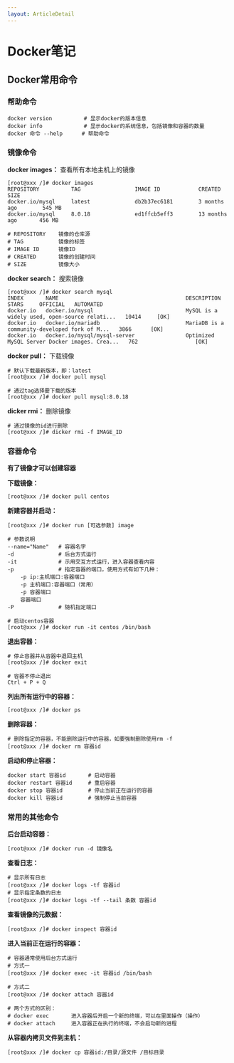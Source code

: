 ```yaml
---
layout: ArticleDetail
---
```


# Docker笔记

## Docker常用命令

### 帮助命令

~~~shell
docker version			# 显示docker的版本信息
docker info				# 显示docker的系统信息，包括镜像和容器的数量
docker 命令 --help	  # 帮助命令
~~~



### 镜像命令

**docker images：** 查看所有本地主机上的镜像

~~~shell
[root@xxx /]# docker images
REPOSITORY          TAG                 IMAGE ID            CREATED             SIZE
docker.io/mysql     latest              db2b37ec6181        3 months ago        545 MB
docker.io/mysql     8.0.18              ed1ffcb5eff3        13 months ago       456 MB

# REPOSITORY	镜像的仓库源
# TAG			镜像的标签
# IMAGE ID		镜像ID
# CREATED		镜像的创建时间
# SIZE			镜像大小
~~~

**docker search：** 搜索镜像

~~~shell
[root@xxx /]# docker search mysql
INDEX       NAME                                        DESCRIPTION                                     STARS     OFFICIAL   AUTOMATED
docker.io   docker.io/mysql                             MySQL is a widely used, open-source relati...   10414     [OK]       
docker.io   docker.io/mariadb                           MariaDB is a community-developed fork of M...   3866      [OK]       
docker.io   docker.io/mysql/mysql-server                Optimized MySQL Server Docker images. Crea...   762                  [OK]
~~~

**docker pull：** 下载镜像

~~~shell
# 默认下载最新版本，即：latest
[root@xxx /]# docker pull mysql

# 通过tag选择要下载的版本
[root@xxx /]# docker pull mysql:8.0.18
~~~

**dicker rmi：** 删除镜像

~~~shell
# 通过镜像的id进行删除
[root@xxx /]# dicker rmi -f IMAGE_ID
~~~



### 容器命令

**有了镜像才可以创建容器**

**下载镜像：**

~~~shell
[root@xxx /]# docker pull centos
~~~

**新建容器并启动：**

~~~shell
[root@xxx /]# docker run [可选参数] image

# 参数说明
--name="Name"	# 容器名字
-d				# 后台方式运行
-it				# 示用交互方式运行，进入容器查看内容
-p				# 指定容器的端口，使用方式有如下几种：
	-p ip:主机端口:容器端口
	-p 主机端口:容器端口（常用）
	-p 容器端口
	容器端口
-P				# 随机指定端口

# 启动centos容器
[root@xxx /]# docker run -it centos /bin/bash
~~~

**退出容器：**

~~~shell
# 停止容器并从容器中退回主机
[root@xxx /]# docker exit

# 容器不停止退出
Ctrl + P + Q
~~~

**列出所有运行中的容器：**

~~~shell
[root@xxx /]# docker ps
~~~

**删除容器：**

~~~shell
# 删除指定的容器，不能删除运行中的容器，如要强制删除使用rm -f
[root@xxx /]# docker rm 容器id
~~~

**启动和停止容器：**

~~~shell
docker start 容器id		# 启动容器
docker restart 容器id		# 重启容器
docker stop 容器id		# 停止当前正在运行的容器
docker kill 容器id		# 强制停止当前容器
~~~



### 常用的其他命令

**后台启动容器：**

~~~shell
[root@xxx /]# docker run -d 镜像名
~~~

**查看日志：**

~~~shell
# 显示所有日志
[root@xxx /]# docker logs -tf 容器id
# 显示指定条数的日志
[root@xxx /]# docker logs -tf --tail 条数 容器id
~~~

**查看镜像的元数据：**

~~~shell
[root@xxx /]# docker inspect 容器id
~~~

**进入当前正在运行的容器：**

~~~shell
# 容器通常使用后台方式运行
# 方式一
[root@xxx /]# docker exec -it 容器id /bin/bash

# 方式二
[root@xxx /]# docker attach 容器id

# 两个方式的区别：
# docker exec		进入容器后开启一个新的终端，可以在里面操作（操作）
# docker attach		进入容器正在执行的终端，不会启动新的进程
~~~

**从容器内拷贝文件到主机：**

~~~shell
[root@xxx /]# docker cp 容器id:/目录/源文件 /目标目录
~~~

